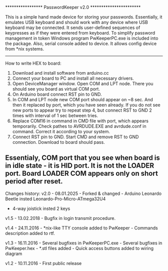*****************   PasswordKeeper v2.0   ***********************

This is a simple hand made device for storing your passwords.
Essentially, it emulates USB keyboard and should work with any device where USB keyboard may be connected.
It sends user-defined sequences of keypresses as if they were entered from keyboard.
To simplify password management in token Windows program PwKeeperPC.exe is included into the package.
Also, serial console added to device. It allows config device from *nix systems.

------------------------------------------------------------------
How to write HEX to board:

1) Download and install software from arduino.cc
2) Connect your board to PC and install all necessary drivers.
3) Open DeviceManager window. Open COM and LPT node. There you should see you board as virtual COM port.
4) On Arduino board connect RST pin to GND.
5) In COM and LPT node new COM port should appear on ~8 sec. And then it replaced by port, which you have seen already.
   If you do not see new ports to appear try to repeat step 4, but connect RST to GND 2 times with interval of 1 sec between tries.
6) Replace COM16 in command in CMD file with port, which appears temporarily.
   Check pathes to AVRDUDE.EXE and avrdude.conf in command.
   Correct it according to your system.
7) Connect RST pin to GND. Start CMD and remove RST to GND connection.
   Download to board should pass.

Essentialy, COM port that you see when board is in idle state - it is HID port. It is not the LOADER port. Board LOADER COM appears only on short period after reset.
-------------------------------------------------------------------   

Changes history:
v2.0 - 08.01.2025
        - Forked & changed
	- Arduino Leonardo Beetle insted Leonardo-Pro-Micro-ATmega32U4
 - 4-way joistick insted 2 keys

v1.5 - 13.02.2018
        - Bugfix in login transmit procedure.

v1.4 - 24.11.2016
	- *nix-like TTY console added to PwKeeper
	- Commands description added to rtf.

v1.3 - 16.11.2016
	- Several bugfixes in PwKeeperPC.exe
	- Several bugfixes in PwKeeper.hex
 	- *.stl files added
	- Quick access buttons added to wiring diagram

v1.2 - 10.11.2016 
	- First public release
